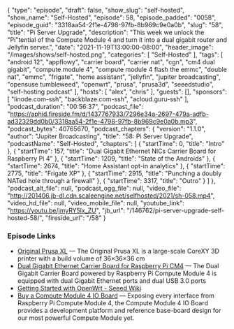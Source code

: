 {
  "type": "episode",
  "draft": false,
  "show_slug": "self-hosted",
  "show_name": "Self-Hosted",
  "episode": 58,
  "episode_padded": "0058",
  "episode_guid": "3318aa54-2f1e-4798-97fb-8b969c9e0a0b",
  "slug": "58",
  "title": "Pi Server Upgrade",
  "description": "This week we unlock the \"Pi\"tential of the Compute Module 4 and turn it into a dual gigabit router and Jellyfin server.",
  "date": "2021-11-19T13:00:00-08:00",
  "header_image": "/images/shows/self-hosted.png",
  "categories": [
    "Self-Hosted"
  ],
  "tags": [
    "android 12",
    "appflowy",
    "carrier board",
    "carrier nat",
    "cgn",
    "cm4 dual gigabit",
    "compute module 4",
    "compute module 4 flash the emmc",
    "double nat",
    "emmc",
    "frigate",
    "home assistant",
    "jellyfin",
    "jupiter broadcasting",
    "opensuse tumbleweed",
    "openwrt",
    "prusa",
    "prusa3d",
    "seeedstudio",
    "self-hosting podcast"
  ],
  "hosts": [
    "alex",
    "chris"
  ],
  "guests": [],
  "sponsors": [
    "linode.com-ssh",
    "backblaze.com-ssh",
    "acloud.guru-ssh"
  ],
  "podcast_duration": "00:56:37",
  "podcast_file": "https://aphid.fireside.fm/d/1437767933/7296e34a-2697-479a-adfb-ad32329dd0b0/3318aa54-2f1e-4798-97fb-8b969c9e0a0b.mp3",
  "podcast_bytes": 40765670,
  "podcast_chapters": {
    "version": "1.1.0",
    "author": "Jupiter Broadcasting",
    "title": "58: Pi Server Upgrade",
    "podcastName": "Self-Hosted",
    "chapters": [
      {
        "startTime": 0,
        "title": "Intro"
      },
      {
        "startTime": 157,
        "title": "Dual Gigabit Ethernet NICs Carrier Board for Raspberry Pi 4"
      },
      {
        "startTime": 1209,
        "title": "State of the Androids"
      },
      {
        "startTime": 2674,
        "title": "Home Assistant opt-in analytics"
      },
      {
        "startTime": 2775,
        "title": "Frigate XP"
      },
      {
        "startTime": 2915,
        "title": "Punching a doubly NATed hole through a firewall"
      },
      {
        "startTime": 3317,
        "title": "Outro"
      }
    ]
  },
  "podcast_alt_file": null,
  "podcast_ogg_file": null,
  "video_file": "http://201406.jb-dl.cdn.scaleengine.net/selfhosted/2021/sh-058.mp4",
  "video_hd_file": null,
  "video_mobile_file": null,
  "youtube_link": "https://youtu.be/jmyRY5lx_ZU",
  "jb_url": "/146762/pi-server-upgrade-self-hosted-58/",
  "fireside_url": "/58"
}


### Episode Links

  * [Original Prusa XL](https://www.prusa3d.com/product/original-prusa-xl-2/ "Original Prusa XL") — The Original Prusa XL is a large-scale CoreXY 3D printer with a build volume of 36×36×36 cm
  * [Dual Gigabit Ethernet Carrier Board for Raspberry Pi CM4](https://www.seeedstudio.com/Dual-GbE-Carrier-Board-with-4GB-RAM-32GB-eMMC-RPi-CM-4-p-4898.html "Dual Gigabit Ethernet Carrier Board for Raspberry Pi CM4") — The Dual Gigabit Carrier Board powered by Raspberry Pi Compute Module 4 is equipped with dual Gigabit Ethernet ports and dual USB 3.0 ports
  * [Getting Started with OpenWrt - Seeed Wiki](https://wiki.seeedstudio.com/OpenWrt-Getting-Started/ "Getting Started with OpenWrt - Seeed Wiki")
  * [Buy a Compute Module 4 IO Board](https://www.raspberrypi.com/products/compute-module-4-io-board/ "Buy a Compute Module 4 IO Board") — Exposing every interface from Raspberry Pi Compute Module 4, the Compute Module 4 IO Board provides a development platform and reference base-board design for our most powerful Compute Module yet.


